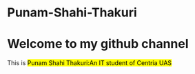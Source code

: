 # Punam-Shahi-Thakuri
<!DOCTYPE html>
<html>
<body>
<h1 style="colour:yellow;">Welcome to my github channel</h1>
<p1 style="colour:blue;">This is <mark>Punam Shahi Thakuri:An IT student of Centria UAS</mark></p>

</body>
</html>
